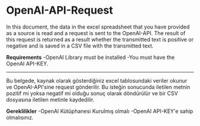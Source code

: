 # OpenAI-API-Request


In this document, the data in the excel spreadsheet that you have provided as a source is read and a request is sent to the OpenAI-API.
The result of this request is returned as a result whether the transmitted text is positive or negative and is saved in a CSV file with the transmitted text. 

**Requirements**
-OpenAI Library must be installed
-You must have the OpenAI API-KEY.

-------------------------------------------------------
 
Bu belgede, kaynak olarak gösterdiğiniz excel tablosundaki veriler okunur ve OpenAI-API'sine request gönderilir.
Bu isteğin sonucunda iletilen metnin pozitif mi yoksa negatif mi olduğu sonuç olarak döndürülür ve bir CSV dosyasına iletilen metinle kaydedilir. 

**Gereklilikler**
-OpenAI Kütüphanesi Kurulmış olmalı
-OpenAI API-KEY'e sahip olmalısınız.


